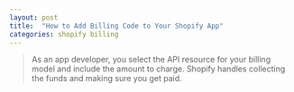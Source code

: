 ```yaml
---
layout: post
title:  "How to Add Billing Code to Your Shopify App"
categories: shopify billing
---
```


> As an app developer, you select the API resource for your billing model and include the amount to charge. Shopify handles collecting the funds and making sure you get paid.